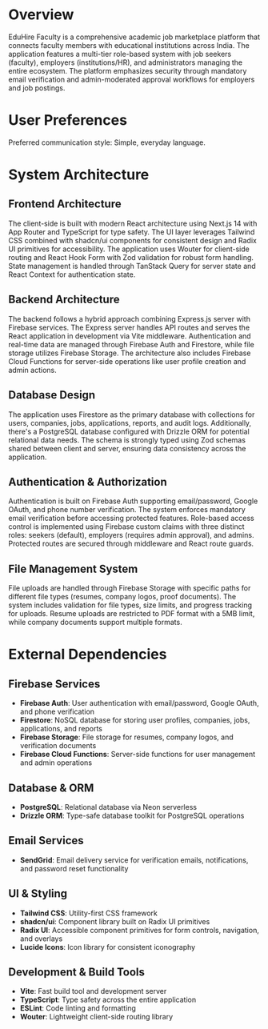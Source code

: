 # Overview

EduHire Faculty is a comprehensive academic job marketplace platform that connects faculty members with educational institutions across India. The application features a multi-tier role-based system with job seekers (faculty), employers (institutions/HR), and administrators managing the entire ecosystem. The platform emphasizes security through mandatory email verification and admin-moderated approval workflows for employers and job postings.

# User Preferences

Preferred communication style: Simple, everyday language.

# System Architecture

## Frontend Architecture
The client-side is built with modern React architecture using Next.js 14 with App Router and TypeScript for type safety. The UI layer leverages Tailwind CSS combined with shadcn/ui components for consistent design and Radix UI primitives for accessibility. The application uses Wouter for client-side routing and React Hook Form with Zod validation for robust form handling. State management is handled through TanStack Query for server state and React Context for authentication state.

## Backend Architecture
The backend follows a hybrid approach combining Express.js server with Firebase services. The Express server handles API routes and serves the React application in development via Vite middleware. Authentication and real-time data are managed through Firebase Auth and Firestore, while file storage utilizes Firebase Storage. The architecture also includes Firebase Cloud Functions for server-side operations like user profile creation and admin actions.

## Database Design
The application uses Firestore as the primary database with collections for users, companies, jobs, applications, reports, and audit logs. Additionally, there's a PostgreSQL database configured with Drizzle ORM for potential relational data needs. The schema is strongly typed using Zod schemas shared between client and server, ensuring data consistency across the application.

## Authentication & Authorization
Authentication is built on Firebase Auth supporting email/password, Google OAuth, and phone number verification. The system enforces mandatory email verification before accessing protected features. Role-based access control is implemented using Firebase custom claims with three distinct roles: seekers (default), employers (requires admin approval), and admins. Protected routes are secured through middleware and React route guards.

## File Management System
File uploads are handled through Firebase Storage with specific paths for different file types (resumes, company logos, proof documents). The system includes validation for file types, size limits, and progress tracking for uploads. Resume uploads are restricted to PDF format with a 5MB limit, while company documents support multiple formats.

# External Dependencies

## Firebase Services
- **Firebase Auth**: User authentication with email/password, Google OAuth, and phone verification
- **Firestore**: NoSQL database for storing user profiles, companies, jobs, applications, and reports
- **Firebase Storage**: File storage for resumes, company logos, and verification documents
- **Firebase Cloud Functions**: Server-side functions for user management and admin operations

## Database & ORM
- **PostgreSQL**: Relational database via Neon serverless
- **Drizzle ORM**: Type-safe database toolkit for PostgreSQL operations

## Email Services
- **SendGrid**: Email delivery service for verification emails, notifications, and password reset functionality

## UI & Styling
- **Tailwind CSS**: Utility-first CSS framework
- **shadcn/ui**: Component library built on Radix UI primitives
- **Radix UI**: Accessible component primitives for form controls, navigation, and overlays
- **Lucide Icons**: Icon library for consistent iconography

## Development & Build Tools
- **Vite**: Fast build tool and development server
- **TypeScript**: Type safety across the entire application
- **ESLint**: Code linting and formatting
- **Wouter**: Lightweight client-side routing library